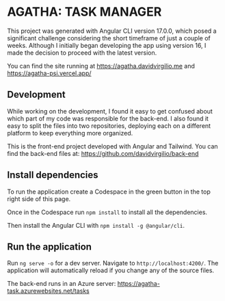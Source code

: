 # AGATHA: TASK MANAGER

This project was generated with Angular CLI version 17.0.0, which posed a significant challenge considering the short timeframe of just a couple of weeks. Although I initially began developing the app using version 16, I made the decision to proceed with the latest version.

You can find the site running at https://agatha.davidvirgilio.me and https://agatha-psi.vercel.app/


## Development

While working on the development, I found it easy to get confused about which part of my code was responsible for the back-end. I also found it easy to split the files into two repositories, deploying each on a different platform to keep everything more organized.

This is the front-end project developed with Angular and Tailwind. You can find the back-end files at: https://github.com/davidvirgilio/back-end

## Install dependencies

To run the application create a Codespace in the green button in the top right side of this page.

Once in the Codespace run `npm install` to install all the dependencies.

Then install the Angular CLI with `npm install -g @angular/cli`.

## Run the application

Run `ng serve -o` for a dev server. Navigate to `http://localhost:4200/`. The application will automatically reload if you change any of the source files.

The back-end runs in an Azure server: https://agatha-task.azurewebsites.net/tasks